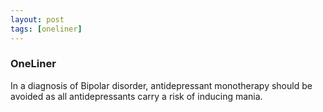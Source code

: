 ```yaml
---
layout: post
tags: [oneliner]
---
```



### OneLiner

In a diagnosis of Bipolar disorder, antidepressant monotherapy should be avoided as all antidepressants carry a risk of inducing mania.
